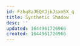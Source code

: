 ```yaml
---
id: Fzhg8zJEQYJjkJsxm5X_q
title: Synthetic Shadow
desc: ''
updated: 1644961726966
created: 1644961726966
---
```



